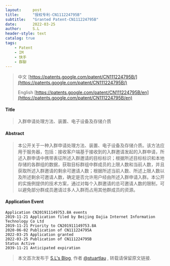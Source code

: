 ```yaml
---
layout:     post
title:      "授权专利-CN111224795B"
subtitle:   "Granted Patent-CN111224795B"
date:       2022-03-25
author:     S.L
header-style: text
catalog: true
tags:
    - Patent
    - IM
    - 快手
    - 群聊
---
```

> 中文 [https://patents.google.com/patent/CN111224795B/](https://patents.google.com/patent/CN111224795B/)
>
> English [https://patents.google.com/patent/CN111224795B/en](https://patents.google.com/patent/CN111224795B/en)

#### Title
> 入群申请处理方法、装置、电子设备及存储介质











#### Abstract
> 本公开关于一种入群申请处理方法、装置、电子设备及存储介质。该方法应用于服务器，包括：接收客户端基于接收到的入群邀请发起的入群申请，所述入群申请中携带表征所述入群邀请的目标标识；根据所述目标标识和本地存储的各群组的数据，获取目标群组中群成员的上限人数和当前人数，并且获取所述入群邀请的剩余可邀请人数；根据所述当前人数、所述上限人数以及所述剩余可邀请人数，确定是否允许用户经由所述入群申请入群。本公开的实施例提供的技术方案，通过对每个入群邀请的总可邀请人数的限制，可以避免部分群成员邀请过多人入群而占用其他群成员的资源。











#### Application Event
```
Application CN201911149753.8A events 
2019-11-21 Application filed by Beijing Dajia Internet Information Technology Co Ltd
2019-11-21 Priority to CN201911149753.8A
2020-06-02 Publication of CN111224795A
2022-03-25 Application granted
2022-03-25 Publication of CN111224795B
Status Active
2039-11-21 Anticipated expiration
```
> 本文首次发布于 [S.L's Blog](https://liushuo.me), 作者 [@stuartlau](http://github.com/stuartlau) ,
转载请保留原文链接.
